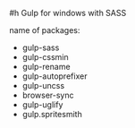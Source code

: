 #h Gulp for windows with SASS

name of packages:
* gulp-sass
* gulp-cssmin
* gulp-rename
* gulp-autoprefixer
* gulp-uncss
* browser-sync
* gulp-uglify
* gulp.spritesmith
